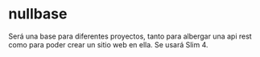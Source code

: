 # nullbase
Será una base para diferentes proyectos, tanto para albergar una api rest como para poder crear un sitio web en ella. Se usará Slim 4.

